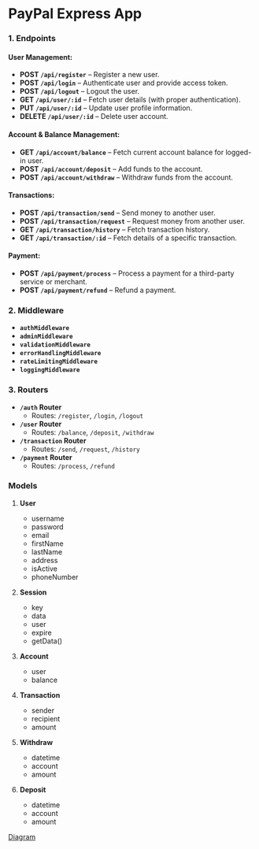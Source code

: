 # PayPal Express App

### 1. **Endpoints**

#### **User Management:**

- **POST `/api/register`** – Register a new user.
- **POST `/api/login`** – Authenticate user and provide access token.
- **POST `/api/logout`** – Logout the user.
- **GET `/api/user/:id`** – Fetch user details (with proper authentication).
- **PUT `/api/user/:id`** – Update user profile information.
- **DELETE `/api/user/:id`** – Delete user account.

#### **Account & Balance Management:**

- **GET `/api/account/balance`** – Fetch current account balance for logged-in user.
- **POST `/api/account/deposit`** – Add funds to the account.
- **POST `/api/account/withdraw`** – Withdraw funds from the account.

#### **Transactions:**

- **POST `/api/transaction/send`** – Send money to another user.
- **POST `/api/transaction/request`** – Request money from another user.
- **GET `/api/transaction/history`** – Fetch transaction history.
- **GET `/api/transaction/:id`** – Fetch details of a specific transaction.

#### **Payment:**

- **POST `/api/payment/process`** – Process a payment for a third-party service or merchant.
- **POST `/api/payment/refund`** – Refund a payment.

### 2. **Middleware**

- **`authMiddleware`**
- **`adminMiddleware`**
- **`validationMiddleware`**
- **`errorHandlingMiddleware`**
- **`rateLimitingMiddleware`**
- **`loggingMiddleware`**

### 3. **Routers**

- **`/auth` Router**
  - Routes: `/register`, `/login`, `/logout`
- **`/user` Router**
  - Routes: `/balance`, `/deposit`, `/withdraw`
- **`/transaction` Router**
  - Routes: `/send`, `/request`, `/history`
- **`/payment` Router**
  - Routes: `/process`, `/refund`

### Models

1. **User**

   - username
   - password
   - email
   - firstName
   - lastName
   - address
   - isActive
   - phoneNumber

2. **Session**

   - key
   - data
   - user
   - expire
   - getData()

3. **Account**

   - user
   - balance

4. **Transaction**

   - sender
   - recipient
   - amount

5. **Withdraw**

   - datetime
   - account
   - amount

6. **Deposit**

   - datetime
   - account
   - amount

[Diagram](https://dbdiagram.io/d/67010bdffb079c7ebd6cb085)
